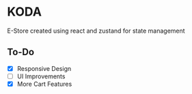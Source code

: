 # KODA

E-Store created using react and zustand for state management

## To-Do

- [x] Responsive Design
- [ ] UI Improvements
- [x] More Cart Features
